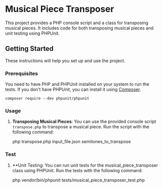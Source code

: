 # Musical Piece Transposer

This project provides a PHP console script and a class for transposing musical pieces. It includes code for both transposing musical pieces and unit testing using PHPUnit.

## Getting Started

These instructions will help you set up and use the project.

### Prerequisites

You need to have PHP and PHPUnit installed on your system to run the tests. If you don't have PHPUnit, you can install it using [Composer](https://getcomposer.org/).

    composer require --dev phpunit/phpunit


### Usage

1. **Transposing Musical Pieces**: You can use the provided console script `transpose.php` to transpose a musical piece. Run the script with the following command:
   
   php transpose.php input_file.json semitones_to_transpose
   
### Test
1. **Unit Testing: You can run unit tests for the musical_piece_transposer class using PHPUnit. Run the tests with the following command:
    
    php vendor/bin/phpunit tests/musical_piece_transposer_test.php

